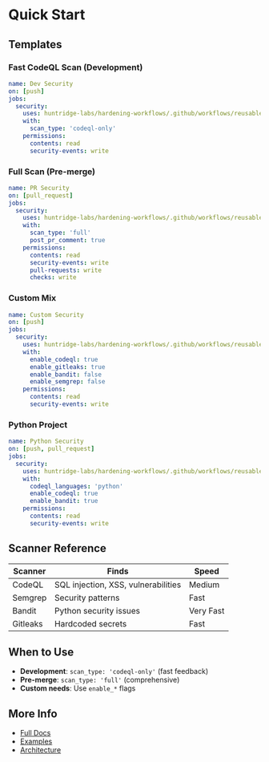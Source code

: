 # Quick Start

## Templates

### Fast CodeQL Scan (Development)
```yaml
name: Dev Security
on: [push]
jobs:
  security:
    uses: huntridge-labs/hardening-workflows/.github/workflows/reusable-security-hardening.yml@main
    with:
      scan_type: 'codeql-only'
    permissions:
      contents: read
      security-events: write
```

### Full Scan (Pre-merge)
```yaml
name: PR Security
on: [pull_request]
jobs:
  security:
    uses: huntridge-labs/hardening-workflows/.github/workflows/reusable-security-hardening.yml@main
    with:
      scan_type: 'full'
      post_pr_comment: true
    permissions:
      contents: read
      security-events: write
      pull-requests: write
      checks: write
```

### Custom Mix
```yaml
name: Custom Security
on: [push]
jobs:
  security:
    uses: huntridge-labs/hardening-workflows/.github/workflows/reusable-security-hardening.yml@main
    with:
      enable_codeql: true
      enable_gitleaks: true
      enable_bandit: false
      enable_semgrep: false
    permissions:
      contents: read
      security-events: write
```

### Python Project
```yaml
name: Python Security
on: [push, pull_request]
jobs:
  security:
    uses: huntridge-labs/hardening-workflows/.github/workflows/reusable-security-hardening.yml@main
    with:
      codeql_languages: 'python'
      enable_codeql: true
      enable_bandit: true
    permissions:
      contents: read
      security-events: write
```

## Scanner Reference

| Scanner | Finds | Speed |
|---------|-------|-------|
| CodeQL | SQL injection, XSS, vulnerabilities | Medium |
| Semgrep | Security patterns | Fast |
| Bandit | Python security issues | Very Fast |
| Gitleaks | Hardcoded secrets | Fast |

## When to Use

- **Development**: `scan_type: 'codeql-only'` (fast feedback)
- **Pre-merge**: `scan_type: 'full'` (comprehensive)
- **Custom needs**: Use `enable_*` flags

## More Info

- [Full Docs](docs/granular-scanner-control.md)
- [Examples](examples/granular-scanner-usage.yml)
- [Architecture](docs/architecture.md)
